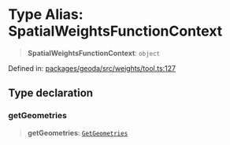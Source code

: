 # Type Alias: SpatialWeightsFunctionContext

> **SpatialWeightsFunctionContext**: `object`

Defined in: [packages/geoda/src/weights/tool.ts:127](https://github.com/GeoDaCenter/openassistant/blob/2cb8f20a901f3385efeb40778248119c5e49db78/packages/geoda/src/weights/tool.ts#L127)

## Type declaration

### getGeometries

> **getGeometries**: [`GetGeometries`](GetGeometries.md)
